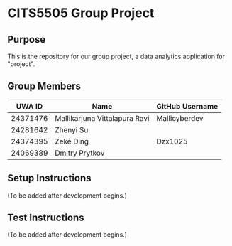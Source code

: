 # CITS5505 Group Project

## Purpose

This is the repository for our group project, a data analytics application for "project".
## Group Members

| UWA ID   | Name                              | GitHub Username |
|----------|-----------------------------------|-----------------|
| 24371476 | Mallikarjuna Vittalapura Ravi     | Mallicyberdev   |
| 24281642 | Zhenyi Su                         |                 |
| 24374395 | Zeke Ding                         | Dzx1025         |
| 24069389 | Dmitry Prytkov                    |                 |

## Setup Instructions

(To be added after development begins.)

## Test Instructions

(To be added after development begins.)
